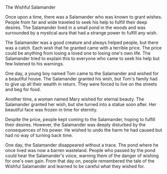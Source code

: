 The Wishful Salamander

Once upon a time, there was a Salamander who was known to grant wishes. People from far and wide traveled to seek his help to fulfill their deep desires. The Salamander lived in a small pond in the woods and was surrounded by a mystical aura that had a strange power to fulfill any wish.

The Salamander was a good creature and always helped people, but there was a catch. Each wish that he granted came with a terrible price. The price could be anything from losing a loved one to losing one's own life. The Salamander tried to explain this to everyone who came to seek his help but few listened to his warnings.

One day, a young boy named Tom came to the Salamander and wished for a beautiful house. The Salamander granted his wish, but Tom's family had to give up all their wealth in return. They were forced to live on the streets and beg for food.

Another time, a woman named Mary wished for eternal beauty. The Salamander granted her wish, but she turned into a statue soon after. Her beautiful face was frozen in time for eternity.

Despite the price, people kept coming to the Salamander, hoping to fulfill their desires. However, the Salamander was deeply disturbed by the consequences of his power. He wished to undo the harm he had caused but had no way of turning back time.

One day, the Salamander disappeared without a trace. The pond where he once lived was now a barren wasteland. People who passed by the pond could hear the Salamander's voice, warning them of the danger of wishing for one's own gain. From that day on, people remembered the tale of the Wishful Salamander and learned to be careful what they wished for.